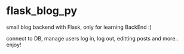 # flask_blog_py
small blog backend with Flask,
only for learning BackEnd :)

connect to DB, manage users log in, log out,
editting posts and more..
enjoy!
